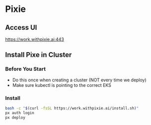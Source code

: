 # Pixie

## Access UI

https://work.withpixie.ai:443

## Install Pixe in Cluster 

### Before You Start
- Do this once when creating a cluster (NOT every time we  deploy)
- Make sure kubectl is pointing to the correct EKS

### Install
```bash
bash -c "$(curl -fsSL https://work.withpixie.ai/install.sh)"
px auth login
px deploy
```
